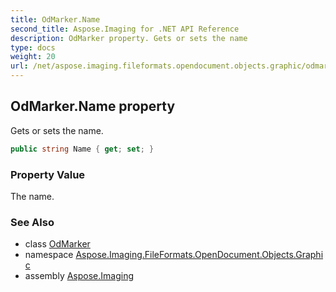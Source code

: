 ```yaml
---
title: OdMarker.Name
second_title: Aspose.Imaging for .NET API Reference
description: OdMarker property. Gets or sets the name
type: docs
weight: 20
url: /net/aspose.imaging.fileformats.opendocument.objects.graphic/odmarker/name/
---
```

## OdMarker.Name property

Gets or sets the name.

```csharp
public string Name { get; set; }
```

### Property Value

The name.

### See Also

* class [OdMarker](../)
* namespace [Aspose.Imaging.FileFormats.OpenDocument.Objects.Graphic](../../odmarker/)
* assembly [Aspose.Imaging](../../../)



